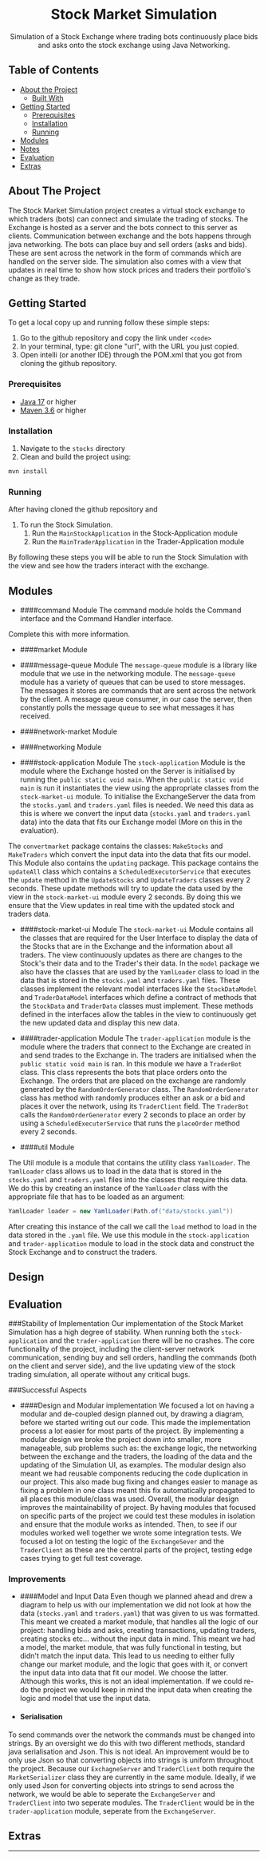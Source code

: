 <br />
<p align="center">
  <h1 align="center">Stock Market Simulation</h1>

  <p align="center">
    Simulation of a Stock Exchange where trading bots continuously place bids and asks onto the stock exchange using Java Networking.
  </p>
</p>

## Table of Contents

* [About the Project](#about-the-project)
  * [Built With](#built-with)
* [Getting Started](#getting-started)
  * [Prerequisites](#prerequisites)
  * [Installation](#installation)
  * [Running](#running)
* [Modules](#modules)
* [Notes](#notes)
* [Evaluation](#evaluation)
* [Extras](#extras)

## About The Project
The Stock Market Simulation project creates a virtual stock exchange to which traders (bots) can connect and simulate the trading of stocks. 
The Exchange is hosted as a server and the bots connect to this server as clients. Communication between exchange and the bots happens through java networking. 
The bots can place buy and sell orders (asks and bids). These are sent across the network in the form of commands which are handled on the server side. 
The simulation also comes with a view that updates in real time to show how stock prices and traders their portfolio's change as they trade. 


## Getting Started

To get a local copy up and running follow these simple steps:

1. Go to the github repository and copy the link under `<code>`
2. In your terminal, type: git clone "url", with the URL you just copied. 
3. Open intelli (or another IDE) through the POM.xml that you got from cloning the github repository. 
### Prerequisites

* [Java 17](https://www.oracle.com/java/technologies/javase/jdk17-archive-downloads.html) or higher
* [Maven 3.6](https://maven.apache.org/download.cgi) or higher

### Installation

1. Navigate to the `stocks` directory
2. Clean and build the project using:
```sh
mvn install
```

### Running
After having cloned the github repository and 

1. To run the Stock Simulation. 
    1. Run the `MainStockApplication` in the Stock-Application module
    2. Run the `MainTraderApplication` in the Trader-Application module

By following these steps you will be able to run the Stock Simulation with the view and see how the traders interact with the exchange.

<!--
Describe how to run your program here. These should be a few very simple steps.
-->

## Modules

- ####command Module
The command module holds the Command interface and the Command Handler interface. 

Complete this with more information. 

- ####market Module

- ####message-queue Module
The `message-queue` module is a library like module that we use in the networking module. The `message-queue` module has a variety of queues that can be used to store messages. The messages it stores are commands that are sent across the network by the client. 
A message queue consumer, in our case the server, then constantly polls the message queue to see what messages it has received. 

- ####network-market Module


- ####networking Module

- ####stock-application Module
The `stock-application` Module is the module where the Exchange hosted on the Server is initialised by running the `public static void main`. When the `public static void main` is run it instantiates the view using the appropriate classes from the `stock-market-ui` module. To initialise the ExchangeServer the data from the `stocks.yaml` and `traders.yaml` files is needed.
We need this data as this is where we convert the input data (`stocks.yaml` and `traders.yaml` data) into the data that fits our Exchange model (More on this in the evaluation). 

The `convertmarket` package contains the classes: `MakeStocks` and `MakeTraders` which convert the input data into the data that fits our model. This Module also contains the `updating` package. 
This package contains the `updateAll` class which contains a `ScheduledExecutorService` that executes the `update` method in the `UpdateStocks` and `UpdateTraders` classes every 2 seconds. These update methods will try to update the data used by the view in the `stock-market-ui` module every 2 seconds. By doing this we ensure that the View updates in real time with the updated stock and traders data. 


- ####stock-market-ui Module
The `stock-market-ui` Module contains all the classes that are required for the User Interface to display the data of the Stocks that are in the Exchange and the information about all traders. The view continuously updates as there are changes to the Stock's their data and to the Trader's their data. 
In the `model` package we also have the classes that are used by the `YamlLoader` class to load in the data that is stored in the `stocks.yaml` and `traders.yaml` files. These classes implement the relevant model interfaces like the `StockDataModel` and `TraderDataModel` interfaces which define a contract of methods that the `StockData` and `TraderData` classes must implement. 
These methods defined in the interfaces allow the tables in the view to continuously get the new updated data and display this new data. 

- ####trader-application Module
The `trader-application` module is the module where the traders that connect to the Exchange are created in and send trades to the Exchange in. The traders are initialised when the `public static void main` is ran. In this module we have a `TraderBot` class. This class represents the bots that place orders onto the Exchange. 
The orders that are placed on the exchange are randomly generated by the `RandomOrderGenerator` class. The `RandomOrderGenerator` class has method with randomly produces either an ask or a bid and places it over the network, using its `TraderClient` field. The `TraderBot` calls the `RandomOrderGenerator` every 2 seconds to place an order by using a 
`ScheduledExecuterService` that runs the `placeOrder` method every 2 seconds. 


- ####util Module

The Util module is a module that contains the utility class `YamlLoader`. 
The `YamlLoader` class allows us to load in the data that is stored in the `stocks.yaml` and `traders.yaml` files into the classes that require this data.
We do this by creating an instance of the `YamlLoader` class with the appropriate file that has to be loaded as an argument: 
```Java
YamlLoader loader = new YamlLoader(Path.of("data/stocks.yaml"))
```
After creating this instance of the call we call the `load` method to load in the data stored in the `.yaml` file. 
We use this module in the `stock-application` and `trader-application` module to load in the stock data and construct the Stock Exchange and to construct the traders. 
<!--

    
Describe each module in the project, what their purpose is and how they are used in your program. Try to aim for at least 100 words per module.
-->

## Design

<!--
List all the design patterns you used in your program. For every pattern, describe the following:
- Where it is used in your application.
- What benefit it provides in your application. Try to be specific here. For example, don't just mention a pattern improves maintainability, but explain in what way it does so.
-->

## Evaluation

###Stability of Implementation
Our implementation of the Stock Market Simulation has a high degree of stability. When running both the `stock-application` and the `trader-application`
there will be no crashes. The core functionality of the project, including the client-server network communication, sending buy and sell orders, handling the commands (both on the client and server side), and the live updating view of the stock trading simulation, all operate without any critical bugs. 

###Successful Aspects
- ####Design and Modular implementation
We focused a lot on having a modular and de-coupled design planned out, by drawing a diagram, before we started writing out our code. This made the implementation process a lot easier for most parts of the project. By implementing a modular design we broke the project down into smaller, more manageable, sub problems such as: the exchange logic, the networking between the exchange and the traders, the loading of the data and the updating of the Simulation UI, as examples.
The modular design also meant we had reusable components reducing the code duplication in our project. This also made bug fixing and changes easier to manage as fixing a problem in one class meant this fix automatically propagated to all places this module/class was used. Overall, the modular design improves the maintainability of project.
By having modules that focused on specific parts of the project we could test these modules in isolation and ensure that the module works as intended. Then, to see if our modules worked well together we wrote some integration tests. We focused a lot on testing the logic of the `ExchangeSever` and the `TraderClient` as these are the central parts of the project, testing edge cases trying to get full test coverage. 

### Improvements 
- ####Model and Input Data
Even though we planned ahead and drew a diagram to help us with our implementation we did not look at how the data (`stocks.yaml` and `traders.yaml`) that was given to us was formatted. This meant we created a market module, that handles all the logic of our project: handling bids and asks, creating transactions, updating traders, creating stocks etc... without the input data in mind. 
This meant we had a model, the market module, that was fully functional in testing, but didn't match the input data. This lead to us needing to either fully change our market module, and the logic that goes with it, or convert the input data into data that fit our model. We choose the latter. 
Although this works, this is not an ideal implementation. If we could re-do the project we would keep in mind the input data when creating the logic and model that use the input data. 

- #### Serialisation
To send commands over the network the commands must be changed into strings. By an oversight we do this with two different methods, standard java serialisation and Json. This is not ideal. An improvement would be to only use Json so that converting objects into strings is uniform throughout the project. 
Because our `ExchagneServer` and `TraderClient` both require the `MarketSerializer` class they are currently in the same module. Ideally, if we only used Json for converting objects into strings to send across the network, we would be able to seperate the `ExchangeServer` and `TraderClient` into two seperate modules. The `TraderClient` would be in the `trader-application` module, seperate from the `ExchangeServer`. 


<!--
Discuss the stability of your implementation. What works well? Are there any bugs? Is everything tested properly? Are there still features that have not been implemented? Also, if you had the time, what improvements would you make to your implementation? Are there things which you would have done completely differently? Try to aim for at least 250 words.
-->

## Extras

<!--
If you implemented any extras, you can list/mention them here.
-->

___


<!-- Below you can find some sections that you would normally put in a README, but we decided to leave out (either because it is not very relevant, or because it is covered by one of the added sections) -->

<!-- ## Usage -->
<!-- Use this space to show useful examples of how a project can be used. Additional screenshots, code examples and demos work well in this space. You may also link to more resources. -->

<!-- ## Roadmap -->
<!-- Use this space to show your plans for future additions -->

<!-- ## Contributing -->
<!-- You can use this section to indicate how people can contribute to the project -->

<!-- ## License -->
<!-- You can add here whether the project is distributed under any license -->


<!-- ## Contact -->
<!-- If you want to provide some contact details, this is the place to do it -->

<!-- ## Acknowledgements  -->
